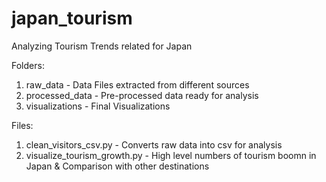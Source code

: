# japan_tourism
Analyzing Tourism Trends related for Japan 

Folders:
1. raw_data - Data Files extracted from different sources
2. processed_data - Pre-processed data ready for analysis
3. visualizations - Final Visualizations

Files:
1. clean_visitors_csv.py - Converts raw data into csv for analysis
2. visualize_tourism_growth.py - High level numbers of tourism boomn in Japan & Comparison with other destinations
